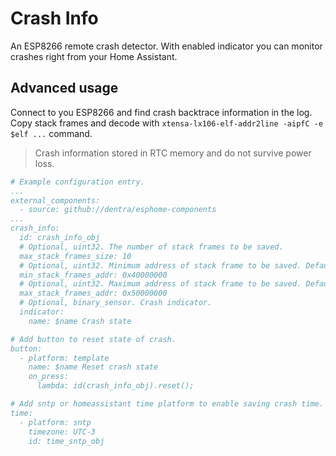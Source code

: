 # Crash Info

An ESP8266 remote crash detector.
With enabled indicator you can monitor crashes right from your Home Assistant.

## Advanced usage
Connect to you ESP8266 and find crash backtrace information in the log.
Copy stack frames and decode with `xtensa-lx106-elf-addr2line -aipfC -e $elf ...` command.

> Crash information stored in RTC memory and do not survive power loss.

```yaml
# Example configuration entry.
...
external_components:
  - source: github://dentra/esphome-components
...
crash_info:
  id: crash_info_obj
  # Optional, uint32. The number of stack frames to be saved.
  max_stack_frames_size: 10
  # Optional, uint32. Minimum address of stack frame to be saved. Default: 0x40000000
  min_stack_frames_addr: 0x40000000
  # Optional, uint32. Maximum address of stack frame to be saved. Default: 0x50000000
  max_stack_frames_addr: 0x50000000
  # Optional, binary_sensor. Crash indicator.
  indicator:
    name: $name Crash state

# Add button to reset state of crash.
button:
  - platform: template
    name: $name Reset crash state
    on_press:
      lambda: id(crash_info_obj).reset();

# Add sntp or homeassistant time platform to enable saving crash time.
time:
  - platform: sntp
    timezone: UTC-3
    id: time_sntp_obj

```
